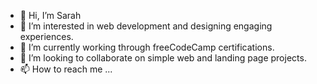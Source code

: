- 👋 Hi, I’m Sarah 
- 👀 I’m interested in web development and designing engaging experiences.
- 🌱 I’m currently working through freeCodeCamp certifications.
- 💞️ I’m looking to collaborate on simple web and landing page projects.
- 📫 How to reach me ...

<!---
SarahJP98/SarahJP98 is a ✨ special ✨ repository because its `README.md` (this file) appears on your GitHub profile.
You can click the Preview link to take a look at your changes.
--->
